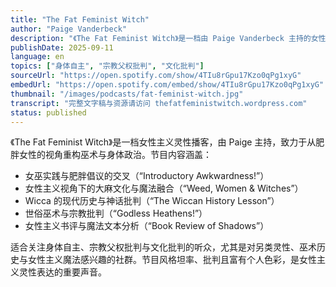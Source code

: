 ```yaml
---
title: "The Fat Feminist Witch"
author: "Paige Vanderbeck"
description: "《The Fat Feminist Witch》是一档由 Paige Vanderbeck 主持的女性主义灵性播客，以肥胖倡议、女巫实践与文化批判为核心，探索身体政治与现代巫术的交汇。节目风格幽默、坦率且富有批判性，内容涵盖巫术历史、女权主义魔法、宗教批判与大麻文化。Spotify 评分为 4.9（186 条评论），在另类女性主义与灵性播客圈中具有鲜明特色。"
publishDate: 2025-09-11
language: en
topics: ["身体自主", "宗教父权批判", "文化批判"]
sourceUrl: "https://open.spotify.com/show/4TIu8rGpu17Kzo0qPg1xyG"
embedUrl: "https://open.spotify.com/embed/show/4TIu8rGpu17Kzo0qPg1xyG"
thumbnail: "/images/podcasts/fat-feminist-witch.jpg"
transcript: "完整文字稿与资源请访问 thefatfeministwitch.wordpress.com"
status: published
---
```


《The Fat Feminist Witch》是一档女性主义灵性播客，由 Paige 主持，致力于从肥胖女性的视角重构巫术与身体政治。节目内容涵盖：

- 女巫实践与肥胖倡议的交叉（“Introductory Awkwardness!”）
- 女性主义视角下的大麻文化与魔法融合（“Weed, Women & Witches”）
- Wicca 的现代历史与神话批判（“The Wiccan History Lesson”）
- 世俗巫术与宗教批判（“Godless Heathens!”）
- 女性主义书评与魔法文本分析（“Book Review of Shadows”）

适合关注身体自主、宗教父权批判与文化批判的听众，尤其是对另类灵性、巫术历史与女性主义魔法感兴趣的社群。节目风格坦率、批判且富有个人色彩，是女性主义灵性表达的重要声音。
